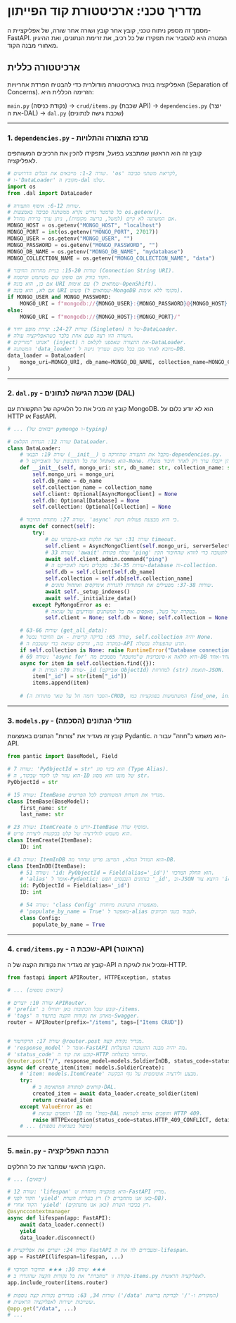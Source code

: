# מדריך טכני: ארכיטטורת קוד הפייתון

מסמך זה מספק ניתוח טכני, קובץ אחר קובץ ושורה אחר שורה, של אפליקציית ה-FastAPI. המטרה היא להסביר את תפקידו של כל רכיב, את זרימת הנתונים, ואת ההיגיון מאחורי מבנה הקוד.

## ארכיטטורה כללית

האפליקציה בנויה בארכיטטורה מודולרית כדי להבטיח הפרדת אחריויות (Separation of Concerns). הזרימה הכללית היא:

`main.py` (נקודת כניסה) -> `crud/items.py` (שכבת API) -> `dependencies.py` (יוצר את ה-DAL) -> `dal.py` (שכבת גישה לנתונים)

---

### 1. `dependencies.py` - מרכז התצורה והתלויות

קובץ זה הוא הראשון שמתבצע בפועל, ותפקידו להכין את הרכיבים המשותפים לאפליקציה.

```python
# שורה 1-2: מייבאים את הכלים הדרושים. 'os' לקריאת משתני סביבה,
# ו-'DataLoader' מקובץ ה-dal שלנו.
import os
from .dal import DataLoader

# שורות 6-12: איסוף התצורה.
# כל פרמטר נדרש נקרא ממשתנה סביבה באמצעות os.getenv().
# אם המשתנה לא קיים (למשל, בריצה מקומית), ניתן ערך ברירת מחדל.
MONGO_HOST = os.getenv("MONGO_HOST", "localhost")
MONGO_PORT = int(os.getenv("MONGO_PORT", 27017))
MONGO_USER = os.getenv("MONGO_USER", "")
MONGO_PASSWORD = os.getenv("MONGO_PASSWORD", "")
MONGO_DB_NAME = os.getenv("MONGO_DB_NAME", "mydatabase")
MONGO_COLLECTION_NAME = os.getenv("MONGO_COLLECTION_NAME", "data")

# שורות 15-20: בניית מחרוזת החיבור (Connection String URI).
# הקוד בודק אם סופקו שם משתמש וסיסמה.
# אם כן, הוא בונה URI עם אימות (שמתאים ל-OpenShift).
# אם לא, הוא בונה URI פשוט (שמתאים ל-MongoDB מקומי ללא אימות).
if MONGO_USER and MONGO_PASSWORD:
    MONGO_URI = f"mongodb://{MONGO_USER}:{MONGO_PASSWORD}@{MONGO_HOST}:{MONGO_PORT}/?authSource=admin"
else:
    MONGO_URI = f"mongodb://{MONGO_HOST}:{MONGO_PORT}/"

# שורות 24-27: יצירת מופע יחיד (Singleton) של ה-DataLoader.
# השורה הזו רצה פעם אחת בלבד כשהאפליקציה עולה.
# אנחנו "מזריקים" (inject) את התצורה שאספנו לקלאס ה-DataLoader.
# המשתנה 'data_loader' מיובא לאחר מכן בכל מקום שצריך גישה ל-DB.
data_loader = DataLoader(
    mongo_uri=MONGO_URI, db_name=MONGO_DB_NAME, collection_name=MONGO_COLLECTION_NAME
)
```

---

### 2. `dal.py` - שכבת הגישה לנתונים (DAL)

קובץ זה מכיל את כל הלוגיקה של התקשורת עם MongoDB. הוא לא יודע כלום על HTTP או FastAPI.

```python
# ... (ייבואים של pymongo ו-typing)

# שורה 12: הגדרת הקלאס DataLoader.
class DataLoader:
    # שורה 19: הבנאי (__init__) מקבל את התצורה שהוזרקה מ-dependencies.py.
    # הוא מאתחל את כל התכונות של האובייקט ל-None. הן יקבלו ערך רק לאחר חיבור מוצלח.
    def __init__(self, mongo_uri: str, db_name: str, collection_name: str):
        self.mongo_uri = mongo_uri
        self.db_name = db_name
        self.collection_name = collection_name
        self.client: Optional[AsyncMongoClient] = None
        self.db: Optional[Database] = None
        self.collection: Optional[Collection] = None

    # שורה 27: מתודת החיבור. 'async' כי היא מבצעת פעולות רשת.
    async def connect(self):
        try:
            # שורה 31: יוצר את הלקוח הא-סינכרוני עם timeout.
            self.client = AsyncMongoClient(self.mongo_uri, serverSelectionTimeoutMS=5000)
            # שורה 33: 'await' שולח פקודת 'ping' ומחכה לתשובה כדי לוודא שהחיבור תקין.
            await self.client.admin.command("ping")
            # שורות 34-35: מקבלים גישה לאובייקט ה-database וה-collection.
            self.db = self.client[self.db_name]
            self.collection = self.db[self.collection_name]
            # שורות 37-38: מפעילים את המתודות להגדרת אינדקסים ואתחול נתונים.
            await self._setup_indexes()
            await self._initialize_data()
        except PyMongoError as e:
            # במקרה של כשל, מאפסים את כל המשתנים ומודיעים על שגיאה.
            self.client = None; self.db = None; self.collection = None

    # שורות 63-66 (get_all_data):
    # שורה 65: בדיקה קריטית - אם החיבור נכשל, self.collection יהיה None.
    # במקרה כזה, זורקים שגיאה כדי ששכבת ה-API תדע שהפעולה נכשלה.
    if self.collection is None: raise RuntimeError("Database connection is not available.")
    # שורה 69: 'async for' היא לולאה א-סינכרונית ש"מושכת" מסמכים מה-DB אחד-אחד.
    async for item in self.collection.find({}):
        # שורה 70: המרת ה-_id (אובייקט ObjectId) למחרוזת (str) תואמת-JSON.
        item["_id"] = str(item["_id"])
        items.append(item)
    
    # (הסבר דומה חל על שאר מתודות ה-CRUD, המשתמשות בפונקציות כמו find_one, insert_one, וכו')
```

---

### 3. `models.py` - מודלי הנתונים (הסכמה)

קובץ זה מגדיר את "צורות" הנתונים באמצעות Pydantic. הוא משמש כ"חוזה" עבור ה-API.

```python
from pantic import BaseModel, Field

# שורה 7: 'PyObjectId = str' הוא כינוי סוג (Type Alias).
# הוא עוזר לנו לזכור שבקוד, ה-ID של מונגו הוא מסוג str.
PyObjectId = str

# שורה 15: ItemBase מגדיר את השדות המשותפים לכל הפריטים.
class ItemBase(BaseModel):
    first_name: str
    last_name: str

# שורה 23: ItemCreate יורש מ-ItemBase ומוסיף שדה.
# הוא משמש לוולידציה של קלט בבקשות ליצירת פריט.
class ItemCreate(ItemBase):
    ID: int

# שורה 43: ItemInDB הוא המודל המלא, המייצג פריט שחוזר מה-DB.
class ItemInDB(ItemBase):
    # שורה 51: 'id: PyObjectId = Field(alias='_id')' הוא החלק המרכזי.
    # 'alias' אומר ל-Pydantic: בנתונים הנכנסים חפש '_id', וב-JSON היוצא צור 'id'.
    id: PyObjectId = Field(alias='_id')
    ID: int

    # שורה 54: 'class Config' מאפשרת התנהגות מיוחדת.
    # 'populate_by_name = True' מאפשר ל-alias לעבוד בשני הכיוונים.
    class Config:
        populate_by_name = True
```

---

### 4. `crud/items.py` - שכבת ה-API (הראוטר)

קובץ זה מגדיר את נקודות הקצה של ה-API ומכיל את לוגיקת ה-HTTP.

```python
from fastapi import APIRouter, HTTPException, status

# ... (ייבואים נוספים)

# שורה 10: יוצרים APIRouter.
# 'prefix' קובע שכל הכתובות כאן יתחילו ב-/items.
# 'tags' מארגן את נקודות הקצה בתיעוד ה-Swagger.
router = APIRouter(prefix="/items", tags=["Items CRUD"])


# שורה 17: הדקורטור @router.post מגדיר נקודת קצה.
# 'response_model' אומר ל-FastAPI מה יהיה מבנה התשובה המוצלחת.
# 'status_code' קובע את קוד ה-HTTP שיוחזר בהצלחה.
@router.post("/", response_model=models.SoldierInDB, status_code=status.HTTP_201_CREATED)
async def create_item(item: models.SoldierCreate):
    # 'item: models.ItemCreate' מבצע ולידציה אוטומטית על גוף הבקשה.
    try:
        # קוראים למתודה המתאימה ב-DAL.
        created_item = await data_loader.create_soldier(item)
        return created_item
    except ValueError as e:
        # תופסים שגיאת 'ID כפול' מה-DAL והופכים אותה לשגיאת HTTP 409.
        raise HTTPException(status_code=status.HTTP_409_CONFLICT, detail=str(e))
    # ... (טיפול בשגיאות נוספות)
```

---

### 5. `main.py` - הרכבת האפליקציה

הקובץ הראשי שמחבר את כל החלקים.

```python
# ... (ייבואים)

# שורה 12: 'lifespan' היא פונקציה מיוחדת ש-FastAPI מריץ.
# הקוד לפני 'yield' רץ בעליית השרת (כאן אנו מתחברים ל-DB).
# הקוד אחרי 'yield' רץ בכיבוי השרת (כאן אנו מתנתקים).
@asynccontextmanager
async def lifespan(app: FastAPI):
    await data_loader.connect()
    yield
    data_loader.disconnect()

# שורה 24: יוצרים את אפליקציית FastAPI ומעבירים לה את ה-lifespan.
app = FastAPI(lifespan=lifespan, ...)

# שורה 30: ★★★ החיבור המרכזי ★★★
# פקודה זו "מחברת" את כל נקודות הקצה שהוגדרו ב-items.py לאפליקציה הראשית.
app.include_router(items.router)

# שורות 34, 63: מגדירים נקודות קצה נוספות ('/data' המקורית ו-'/' לבדיקת בריאות)
# ששייכות ישירות לאפליקציה הראשית.
@app.get("/data", ...)
# ...
```